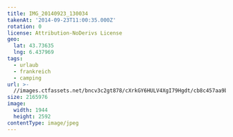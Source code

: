 ```yaml
---
title: IMG_20140923_130034
takenAt: '2014-09-23T11:00:35.000Z'
rotation: 0
license: Attribution-NoDerivs License
geo:
  lat: 43.73635
  lng: 6.437969
tags:
  - urlaub
  - frankreich
  - camping
url: >-
  //images.ctfassets.net/bncv3c2gt878/cXrkGY6HULV4XgI79Hgdt/cb8c457aa9b373356455a183e10f5958/img_20140923_130034_28313107055_o
size: 2165976
image:
  width: 1944
  height: 2592
contentType: image/jpeg
---
```


